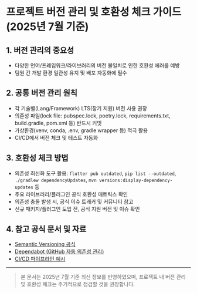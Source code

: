 # 프로젝트 버전 관리 및 호환성 체크 가이드 (2025년 7월 기준)

## 1. 버전 관리의 중요성
- 다양한 언어/프레임워크/라이브러리의 버전 불일치로 인한 호환성 에러를 예방
- 팀원 간 개발 환경 일관성 유지 및 배포 자동화에 필수

## 2. 공통 버전 관리 원칙
- 각 기술별(Lang/Framework) LTS(장기 지원) 버전 사용 권장
- 의존성 파일(lock file: pubspec.lock, poetry.lock, requirements.txt, build.gradle, pom.xml 등) 반드시 커밋
- 가상환경(venv, conda, .env, gradle wrapper 등) 적극 활용
- CI/CD에서 버전 체크 및 테스트 자동화

## 3. 호환성 체크 방법
- 의존성 최신화 도구 활용: `flutter pub outdated`, `pip list --outdated`, `./gradlew dependencyUpdates`, `mvn versions:display-dependency-updates` 등
- 주요 라이브러리/플러그인 공식 호환성 매트릭스 확인
- 의존성 충돌 발생 시, 공식 이슈 트래커 및 커뮤니티 참고
- 신규 패키지/플러그인 도입 전, 공식 지원 버전 및 이슈 확인

## 4. 참고 공식 문서 및 자료
- [Semantic Versioning 공식](https://semver.org/)
- [Dependabot (GitHub 자동 의존성 관리)](https://docs.github.com/en/code-security/supply-chain-security/keeping-your-dependencies-updated-automatically)
- [CI/CD 파이프라인 예시](https://docs.github.com/en/actions)

---
> 본 문서는 2025년 7월 기준 최신 정보를 반영하였으며, 프로젝트 내 버전 관리 및 호환성 체크는 주기적으로 점검할 것을 권장합니다.
